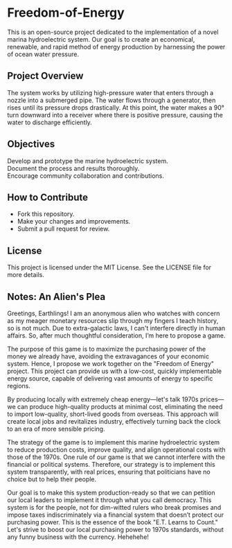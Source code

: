# Freedom-of-Energy
This is an open-source project dedicated to the implementation of a novel marina hydroelectric system. 
Our goal is to create an economical, renewable, and rapid method of energy production by harnessing the power of ocean water pressure.
## Project Overview                                                                                                          
The system works by utilizing high-pressure water that enters through a nozzle into a submerged pipe. The water flows through a generator, then rises until its pressure drops drastically. At this point, the water makes a 90° turn downward into a receiver where there is positive pressure, causing the water to discharge efficiently.
## Objectives                                                                                                                 
Develop and prototype the marine hydroelectric system.                                                                           
Document the process and results thoroughly.                                                                                     
Encourage community collaboration and contributions.
## How to Contribute                                                                                                            
- Fork this repository.
- Make your changes and improvements.
- Submit a pull request for review.
## License                                                                                                                       
This project is licensed under the MIT License. See the LICENSE file for more details.
## Notes: An Alien's Plea

Greetings, Earthlings! I am an anonymous alien who watches with concern as my meager monetary resources slip through my fingers I teach history, so is not much. Due to extra-galactic laws, I can't interfere directly in human affairs. So, after much thoughtful consideration, I’m here to propose a game.

The purpose of this game is to maximize the purchasing power of the money we already have, avoiding the extravagances of your economic system. Hence, I propose we work together on the "Freedom of Energy" project. This project can provide us with a low-cost, quickly implementable energy source, capable of delivering vast amounts of energy to specific regions.

By producing locally with extremely cheap energy—let's talk 1970s prices—we can produce high-quality products at minimal cost, eliminating the need to import low-quality, short-lived goods from overseas. This approach will create local jobs and revitalizes industry, effectively turning back the clock to an era of more sensible pricing.

The strategy of the game is to implement this marine hydroelectric system to reduce production costs, improve quality, and align operational costs with those of the 1970s. One rule of our game is that we cannot interfere with the financial or political systems. Therefore, our strategy is to implement this system transparently, with real prices, ensuring that politicians have no choice but to help their people.

Our goal is to make this system production-ready so that we can petition our local leaders to implement it through what you call democracy. This system is for the people, not for dim-witted rulers who break promises and impose taxes indiscriminately via a financial system that doesn’t protect our purchasing power. This is the essence of the book "E.T. Learns to Count." Let's strive to boost our local purchasing power to 1970s standards, without any funny business with the currency. Hehehehe!
